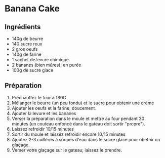 # Banana Cake

## Ingrédients

* 140g de beurre
* 140 sucre roux
* 2 gros oeufs
* 140g de farine
* 1 sachet de levure chimique
* 2 bananes (bien mûres); en purée
* 100g de sucre glace

## Préparation

1. Préchauffez le four à 180C
2. Mélanger le beurre (un peu fondu) et le sucre pour obtenir une crème
3. Ajouter les oeufs et la farine; doucement.
4. Ajouter la levure et les bananes
5. Verser la préparation dans le moule et mettre au four pendant 30 minutes (un
   couteau enfoncé dans le gateau doit sortir "propre").
6. Laissez refroidir 10/15 minutes
7. Sortir du moule et laissez refroidir encore 10/15 minutes
8. Ajoutez 2-3 cuillères à soupes d'eau dans le sucre glace pour obetnir un
   glaçage.
9. Verser votre glaçage sur le gateau; laissez le prendre.
